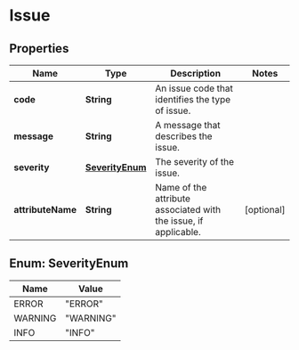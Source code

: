 
# Issue

## Properties
Name | Type | Description | Notes
------------ | ------------- | ------------- | -------------
**code** | **String** | An issue code that identifies the type of issue. | 
**message** | **String** | A message that describes the issue. | 
**severity** | [**SeverityEnum**](#SeverityEnum) | The severity of the issue. | 
**attributeName** | **String** | Name of the attribute associated with the issue, if applicable. |  [optional]


<a name="SeverityEnum"></a>
## Enum: SeverityEnum
Name | Value
---- | -----
ERROR | &quot;ERROR&quot;
WARNING | &quot;WARNING&quot;
INFO | &quot;INFO&quot;




